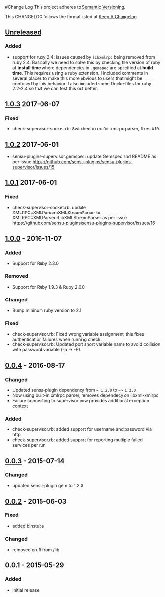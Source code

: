 #Change Log
This project adheres to [Semantic Versioning](http://semver.org/).

This CHANGELOG follows the format listed at [Keep A Changelog](http://keepachangelog.com/)

## [Unreleased]
### Added
- support for ruby 2.4: issues caused by `libxmlrpc` being removed from ruby 2.4. Basically we need to solve this by checking the version of ruby at **install time** where dependencies in `.gemspec` are specified at **build time**. This requires using a ruby extension. I included comments in several places to make this more obvious to users that might be confused by this behavior. I also included some Dockerfiles for ruby 2.2-2.4 so that we can test this out better.

## [1.0.3] 2017-06-07
### Fixed
- check-supervisor-socket.rb: Switched to ox for xmlrpc parser, fixes #19.

## [1.0.2] 2017-06-01
- sensu-plugins-supervisor.gemspec: update Gemspec and README as per issue https://github.com/sensu-plugins/sensu-plugins-supervisor/issues/15

## [1.0.1] 2017-06-01
### Fixed
- check-supervisor-socket.rb: update XMLRPC::XMLParser::XMLStreamParser to XMLRPC::XMLParser::LibXMLStreamParser as per issue https://github.com/sensu-plugins/sensu-plugins-supervisor/issues/16

## [1.0.0] - 2016-11-07
### Added
- Support for Ruby 2.3.0

### Removed
- Support for Ruby 1.9.3 & Ruby 2.0.0

### Changed
- Bump mininum ruby version to 2.1

### Fixed
- check-supervisor.rb: Fixed wrong variable assignment, this fixes authentication failures when running check.
- check-supervisor.rb: Updated port short variable name to avoid collision with password variable (-p -> -P).

## [0.0.4] - 2016-08-17
### Changed
- Updated sensu-plugin dependency from `= 1.2.0` to `~> 1.2.0`
- Now using built-in xmlrpc parser, removes dependecy on libxml-xmlrpc
- Failure connecting to supervisor now provides additional exception context

### Added
- check-supervisor.rb: added support for username and password via http
- check-supervisor.rb: added support for reporting multiple failed services per run

## [0.0.3] - 2015-07-14
### Changed
- updated sensu-plugin gem to 1.2.0

## [0.0.2] - 2015-06-03
### Fixed
- added binstubs

### Changed
- removed cruft from /lib

## 0.0.1 - 2015-05-29
### Added
- initial release

[Unreleased]: https://github.com/sensu-plugins/sensu-plugins-supervisor/compare/1.0.3...HEAD
[1.0.3]: https://github.com/sensu-plugins/sensu-plugins-supervisor/compare/1.0.2...1.0.3
[1.0.2]: https://github.com/sensu-plugins/sensu-plugins-supervisor/compare/1.0.1...1.0.2
[1.0.1]: https://github.com/sensu-plugins/sensu-plugins-supervisor/compare/1.0.0...1.0.1
[1.0.0]: https://github.com/sensu-plugins/sensu-plugins-supervisor/compare/0.0.4...1.0.0
[0.0.4]: https://github.com/sensu-plugins/sensu-plugins-supervisor/compare/0.0.3...0.0.4
[0.0.3]: https://github.com/sensu-plugins/sensu-plugins-supervisor/compare/0.0.2...0.0.3
[0.0.2]: https://github.com/sensu-plugins/sensu-plugins-supervisor/compare/0.0.1...0.0.2
